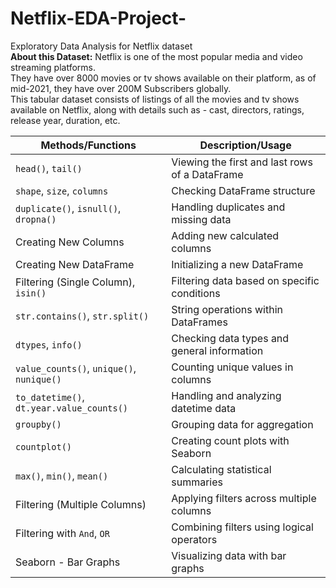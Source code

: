 # Netflix-EDA-Project-
Exploratory Data Analysis for Netflix dataset  
<B> About this Dataset:</b> Netflix is one of the most popular media and video streaming platforms. <br>They have over 8000 movies or tv shows available on their platform, as of mid-2021, they have over 200M Subscribers globally.<br> This tabular dataset consists of listings of all the movies and tv shows available on Netflix, along with details such as - cast, directors, ratings, release year, duration, etc.

| Methods/Functions            | Description/Usage                          |
|------------------------------|--------------------------------------------|
| `head()`, `tail()`            | Viewing the first and last rows of a DataFrame |
| `shape`, `size`, `columns`    | Checking DataFrame structure               |
| `duplicate()`, `isnull()`, `dropna()` | Handling duplicates and missing data |
| Creating New Columns          | Adding new calculated columns              |
| Creating New DataFrame        | Initializing a new DataFrame               |
| Filtering (Single Column), `isin()` | Filtering data based on specific conditions |
| `str.contains()`, `str.split()` | String operations within DataFrames       |
| `dtypes`, `info()`            | Checking data types and general information |
| `value_counts()`, `unique()`, `nunique()` | Counting unique values in columns |
| `to_datetime()`, `dt.year.value_counts()` | Handling and analyzing datetime data |
| `groupby()`                   | Grouping data for aggregation              |
| `countplot()`                 | Creating count plots with Seaborn          |
| `max()`, `min()`, `mean()`    | Calculating statistical summaries          |
| Filtering (Multiple Columns)  | Applying filters across multiple columns   |
| Filtering with `And`, `OR`    | Combining filters using logical operators  |
| Seaborn - Bar Graphs          | Visualizing data with bar graphs           |
